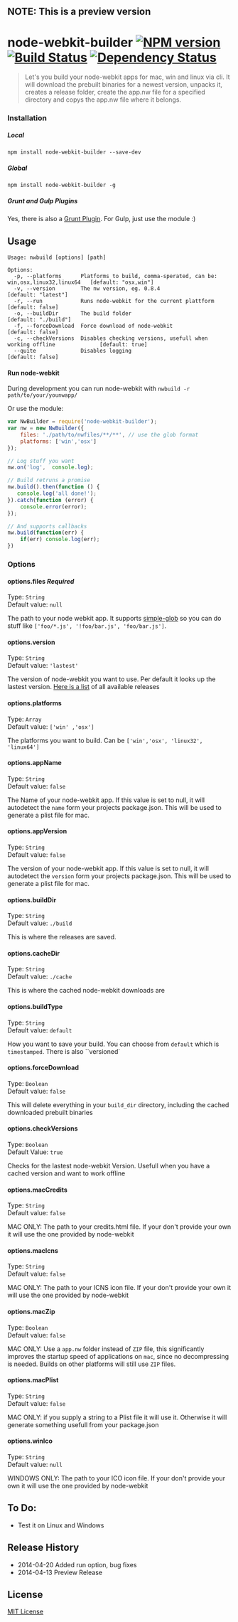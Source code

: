 ## NOTE: This is a preview version

# node-webkit-builder [![NPM version][npm-image]][npm-url] [![Build Status][travis-image]][travis-url] [![Dependency Status][depstat-image]][depstat-url]


> Let's you build your node-webkit apps for mac, win and linux via cli. It will download the prebuilt binaries for a newest version, unpacks it, creates a release folder, create the app.nw file for a specified directory and copys the app.nw file where it belongs.


### Installation

##### Local
```shell
npm install node-webkit-builder --save-dev
```

##### Global
```shell
npm install node-webkit-builder -g
```

##### Grunt and Gulp Plugins
Yes, there is also a [Grunt Plugin](https://github.com/mllrsohn/grunt-node-webkit-builder). For Gulp, just use the module :)


## Usage

```shell
Usage: nwbuild [options] [path]

Options:
  -p, --platforms      Platforms to build, comma-sperated, can be: win,osx,linux32,linux64   [default: "osx,win"]
  -v, --version        The nw version, eg. 0.8.4                                             [default: "latest"]
  -r, --run            Runs node-webkit for the current plattform                            [default: false]  
  -o, --buildDir       The build folder                                                      [default: "./build"]
  -f, --forceDownload  Force download of node-webkit                                         [default: false]
  -c, --checkVersions  Disables checking versions, usefull when working offline              [default: true]
  --quite              Disables logging                                                      [default: false]

```
#### Run node-webkit
During development you can run node-webkit with `nwbuild -r path/to/your/younwapp/`

Or use the module:

```js
var NwBuilder = require('node-webkit-builder');
var nw = new NwBuilder({
    files: './path/to/nwfiles/**/**', // use the glob format
    platforms: ['win','osx']
});

// Log stuff you want
nw.on('log',  console.log);

// Build retruns a promise
nw.build().then(function () {
   console.log('all done!');
}).catch(function (error) {
    console.error(error);
});

// And supports callbacks
nw.build(function(err) {
    if(err) console.log(err);
})

```

### Options

#### options.files *Required* 
Type: `String`  
Default value: `null`  

The path to your node webkit app. It supports [simple-glob](https://github.com/jedmao/simple-glob) so you can do stuff like `['foo/*.js', '!foo/bar.js', 'foo/bar.js']`.


#### options.version
Type: `String`  
Default value: `'lastest'`  

The version of node-webkit you want to use. Per default it looks up the lastest version. [Here is a list](https://github.com/rogerwang/node-webkit/wiki/Downloads-of-old-versions) of all available releases

#### options.platforms
Type: `Array`  
Default value: `['win' ,'osx']`

The platforms you want to build. Can be `['win','osx', 'linux32', 'linux64']`

#### options.appName
Type: `String`  
Default value: `false`  

The Name of your node-webkit app. If this value is set to null, it will autodetect the `name` form your projects package.json. This will be used to generate a plist file for mac.

#### options.appVersion
Type: `String`  
Default value: `false`  

The version of your node-webkit app. If this value is set to null, it will autodetect the `version` form your projects package.json. This will be used to generate a plist file for mac.

#### options.buildDir
Type: `String`  
Default value: `./build`  

This is where the releases are saved.

#### options.cacheDir
Type: `String`  
Default value: `./cache`  

This is where the cached node-webkit downloads are

#### options.buildType
Type: `String`  
Default value: `default`  

How you want to save your build. You can choose from `default` which is `timestamped`. There is also ``versioned`

#### options.forceDownload
Type: `Boolean`  
Default value: `false`  

This will delete everything in your `build_dir` directory, including the cached downloaded prebuilt binaries

#### options.checkVersions
Type: `Boolean`  
Default Value: `true`  

Checks for the lastest node-webkit Version. Usefull when you have a cached version and want to work offline

#### options.macCredits
Type: `String`  
Default value: `false`  

MAC ONLY: The path to your credits.html file. If your don't provide your own it will use the one provided by node-webkit

#### options.macIcns
Type: `String`  
Default value: `false`  

MAC ONLY: The path to your ICNS icon file. If your don't provide your own it will use the one provided by node-webkit

#### options.macZip
Type: `Boolean`  
Default value: `false`  

MAC ONLY: Use a `app.nw` folder instead of `ZIP` file, this significantly improves the startup speed of applications on `mac`, since no decompressing is needed. Builds on other platforms will still use `ZIP` files.

#### options.macPlist
Type: `String`  
Default value: `false`  

MAC ONLY: if you supply a string to a Plist file it will use it. Otherwise it will generate something usefull from your package.json

#### options.winIco
Type: `String`  
Default value: `null`  

WINDOWS ONLY: The path to your ICO icon file. If your don't provide your own it will use the one provided by node-webkit


## To Do:
- Test it on Linux and Windows

## Release History
- 2014-04-20    Added run option, bug fixes
- 2014-04-13    Preview Release
## License

[MIT License](http://en.wikipedia.org/wiki/MIT_License)

[npm-url]: https://npmjs.org/package/node-webkit-builder
[npm-image]: https://badge.fury.io/js/node-webkit-builder.png

[travis-url]: http://travis-ci.org/mllrsohn/node-webkit-builder
[travis-image]: https://secure.travis-ci.org/mllrsohn/node-webkit-builder.png?branch=master

[depstat-url]: https://david-dm.org/mllrsohn/node-webkit-builder
[depstat-image]: https://david-dm.org/mllrsohn/node-webkit-builder.png
